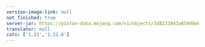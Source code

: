```yaml
---
version-image-link: null
not_finished: true
server-jar: https://piston-data.mojang.com/v1/objects/3d8223843a659d8ebc33459864ba02b34485ea11/server.jar
translator: null
cats: ['1.21','1.21.6']
---
```

